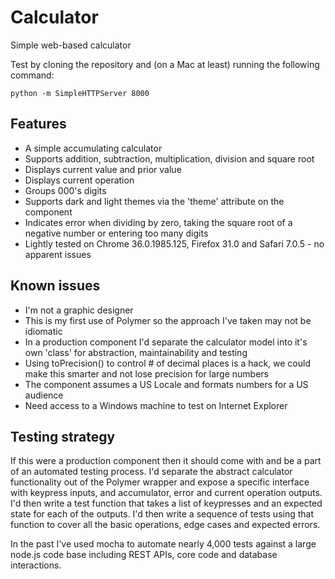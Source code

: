 Calculator
==========

Simple web-based calculator

Test by cloning the repository and (on a Mac at least) running the following command:

    python -m SimpleHTTPServer 8000

Features
--------

- A simple accumulating calculator
- Supports addition, subtraction, multiplication, division and square root
- Displays current value and prior value
- Displays current operation
- Groups 000's digits
- Supports dark and light themes via the 'theme' attribute on the component
- Indicates error when dividing by zero, taking the square root of a negative number or entering too many digits
- Lightly tested on Chrome 36.0.1985.125, Firefox 31.0 and Safari 7.0.5 - no apparent issues

Known issues
------------

- I'm not a graphic designer
- This is my first use of Polymer so the approach I've taken may not be idiomatic
- In a production component I'd separate the calculator model into it's own 'class' for abstraction, maintainability and testing
- Using toPrecision() to control # of decimal places is a hack, we could make this smarter and not lose precision for large numbers
- The component assumes a US Locale and formats numbers for a US audience
- Need access to a Windows machine to test on Internet Explorer

Testing strategy
----------------

If this were a production component then it should come with and be a part of an automated testing process.
I'd separate the abstract calculator functionality out of the Polymer wrapper and expose a specific interface
with keypress inputs, and accumulator, error and current operation outputs. I'd then write a test function
that takes a list of keypresses and an expected state for each of the outputs. I'd then write a sequence of tests
using that function to cover all the basic operations, edge cases and expected errors.

In the past I've used mocha to automate nearly 4,000 tests against a large node.js code base including REST APIs,
core code and database interactions.
